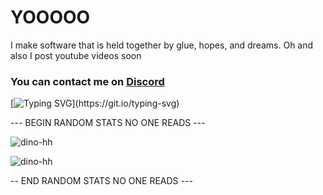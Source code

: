 <h1 align="left">YOOOOO</h1>

I make software that is held together by glue, hopes, and dreams. Oh and also I post youtube videos soon

<h3 align="left">
  You can contact me on <a href='https://discord.gg/qahs5XaqsZ'>Discord</a>
</h3>

[![Typing SVG](https://readme-typing-svg.herokuapp.com?size=30&lines=Touch+some+grass.)](https://git.io/typing-svg)

--- BEGIN RANDOM STATS NO ONE READS ---

![dino-hh](https://github-readme-stats.vercel.app/api?username=dino-hh&show_icons=true&theme=tokyonight&hide=["issues"])

![dino-hh](https://github-readme-stats.vercel.app/api/top-langs?username=dino-hh&show_icons=true&theme=tokyonight&layout=compact)

-- END RANDOM STATS NO ONE READS ---
